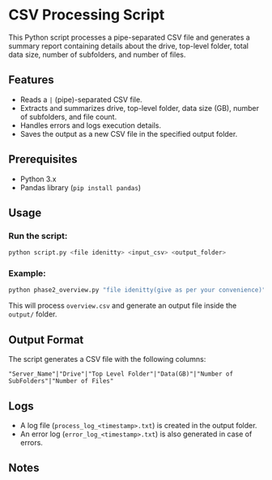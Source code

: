 # CSV Processing Script

This Python script processes a pipe-separated CSV file and generates a summary report containing details about the drive, top-level folder, total data size, number of subfolders, and number of files.

## Features
- Reads a `|` (pipe)-separated CSV file.
- Extracts and summarizes drive, top-level folder, data size (GB), number of subfolders, and file count.
- Handles errors and logs execution details.
- Saves the output as a new CSV file in the specified output folder.

## Prerequisites
- Python 3.x
- Pandas library (`pip install pandas`)

## Usage

### Run the script:
```sh
python script.py <file idenitty> <input_csv> <output_folder>
```

### Example:
```sh
python phase2_overview.py "file idenitty(give as per your convenience)" "D:\folder\input.csv" "D:\folder\output_folder"
```
This will process `overview.csv` and generate an output file inside the `output/` folder.

## Output Format
The script generates a CSV file with the following columns:
```
"Server_Name"|"Drive"|"Top Level Folder"|"Data(GB)"|"Number of SubFolders"|"Number of Files"
```

## Logs
- A log file (`process_log_<timestamp>.txt`) is created in the output folder.
- An error log (`error_log_<timestamp>.txt`) is also generated in case of errors.

## Notes
